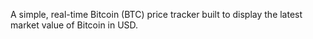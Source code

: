 A simple, real-time Bitcoin (BTC) price tracker built to display the latest market value of Bitcoin in USD.
